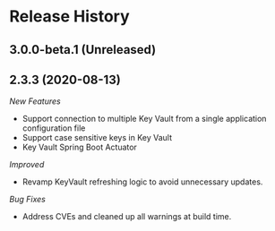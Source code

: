 # Release History

## 3.0.0-beta.1 (Unreleased)


## 2.3.3 (2020-08-13)
_New Features_
- Support connection to multiple Key Vault from a single application configuration file 
- Support case sensitive keys in Key Vault 
- Key Vault Spring Boot Actuator 

_Improved_ 
- Revamp KeyVault refreshing logic to avoid unnecessary updates. 
 
_Bug Fixes_ 
- Address CVEs and cleaned up all warnings at build time. 
